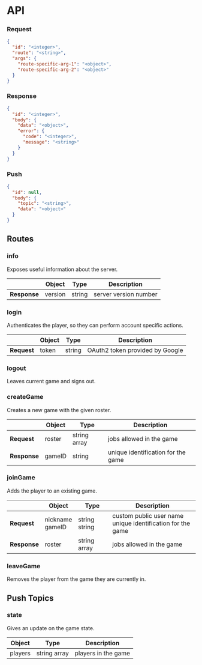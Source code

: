 # API
### Request
```json
{
  "id": "<integer>",
  "route": "<string>",
  "args": {
    "route-specific-arg-1": "<object>",
    "route-specific-arg-2": "<object>"
  }
}
```

### Response
```json
{
  "id": "<integer>",
  "body": {
    "data": "<object>",
    "error": {
      "code": "<integer>",
      "message": "<string>"
    }
  }
}
```

### Push
```json
{
  "id": null,
  "body": {
    "topic": "<string>",
    "data": "<object>"
  }
}
```

## Routes
### info
Exposes useful information about the server.

| | Object | Type | Description |
| --- | --- | --- | --- |
| **Response** | version | string | server version number |

### login
Authenticates the player, so they can perform account specific actions.

| | Object | Type | Description |
| --- | --- | --- | --- |
| **Request** | token | string | OAuth2 token provided by Google |

### logout
Leaves current game and signs out.

### createGame
Creates a new game with the given roster.

| | Object | Type | Description |
| --- | --- | --- | --- |
| **Request** | roster | string array | jobs allowed in the game |
| **Response** | gameID | string | unique identification for the game |

### joinGame
Adds the player to an existing game.

| | Object | Type | Description |
| --- | --- | --- | --- |
| **Request** | nickname <br/> gameID | string <br/> string | custom public user name <br/> unique identification for the game |
| **Response** | roster | string array | jobs allowed in the game |

### leaveGame
Removes the player from the game they are currently in.

## Push Topics
### state
Gives an update on the game state.

| Object | Type | Description |
| --- | --- | --- |
| players | string array | players in the game |
